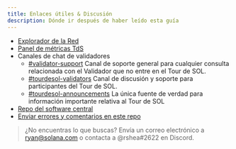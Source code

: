 ```yaml
---
title: Enlaces útiles & Discusión
description: Dónde ir después de haber leído esta guía
---
```


- [Explorador de la Red](http://explorer.solana.com/)
- [Panel de métricas TdS](https://metrics.solana.com:3000/d/monitor-edge/cluster-telemetry-edge?refresh=1m&from=now-15m&to=now&var-testnet=tds)
- Canales de chat de validadores
  - [#validator-support](https://discord.gg/rZsenD) Canal de soporte general para cualquier consulta relacionada con el Validador que no entre en el Tour de SOL.
  - [\#tourdesol-validators](https://discord.gg/BdujK2) Canal de discusión y soporte para participantes del Tour de SOL.
  - [\#tourdesol-announcements](https://discord.gg/Q5TxEC) La única fuente de verdad para información importante relativa al Tour de SOL
- [Repo del software central](https://github.com/solana-labs/solana)
- [Enviar errores y comentarios en este repo](https://github.com/solana-labs/solana/issues)

> ¿No encuentras lo que buscas? Envía un correo electrónico a ryan@solana.com o contacta a @rshea\#2622 en Discord.

